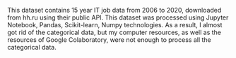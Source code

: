 This dataset contains 15 year IT job data from 2006 to 2020, downloaded from hh.ru using their public API. 
This dataset was processed using Jupyter Notebook, Pandas, Scikit-learn, Numpy technologies. 
As a result, I almost got rid of the categorical data, but my computer resources, as well as the resources of Google Colaboratory, 
were not enough to process all the categorical data.

